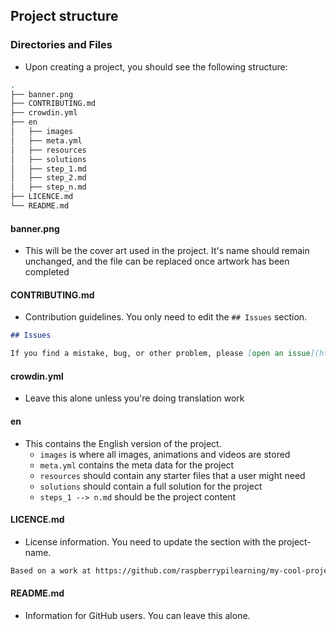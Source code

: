 ## Project structure

### Directories and Files

- Upon creating a project, you should see the following structure:

```bash
.
├── banner.png
├── CONTRIBUTING.md
├── crowdin.yml
├── en
│   ├── images
│   ├── meta.yml
│   ├── resources
│   ├── solutions
│   ├── step_1.md
│   ├── step_2.md
│   ├── step_n.md
├── LICENCE.md
└── README.md
```

#### banner.png
- This will be the cover art used in the project. It's name should remain unchanged, and the file can be replaced once artwork has been completed

#### CONTRIBUTING.md
- Contribution guidelines. You only need to edit the `## Issues` section.

```markdown
## Issues

If you find a mistake, bug, or other problem, please [open an issue](https://github.com/raspberrypilearning/my-cool-project/issues) in this repository.
```

#### crowdin.yml
- Leave this alone unless you're doing translation work

#### en
- This contains the English version of the project.
  - `images` is where all images, animations and videos are stored
  - `meta.yml` contains the meta data for the project
  - `resources` should contain any starter files that a user might need
  - `solutions` should contain a full solution for the project
  - `steps_1 --> n.md` should be the project content

#### LICENCE.md
- License information. You need to update the section with the project-name.
```markdown
Based on a work at https://github.com/raspberrypilearning/my-cool-project.
```

#### README.md
- Information for GitHub users. You can leave this alone.
